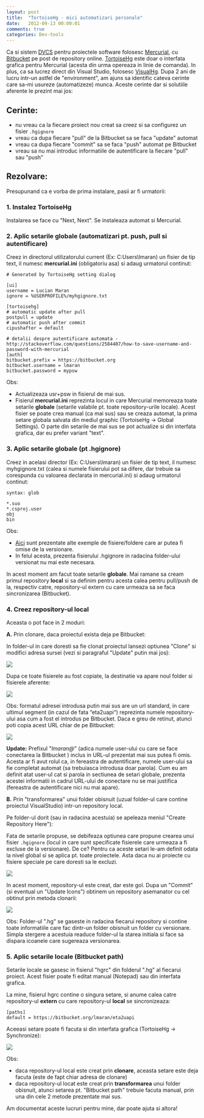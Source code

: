 ```yaml
---
layout: post
title:  "TortoiseHg - mici automatizari personale"
date:   2012-09-13 00:00:01
comments: true
categories: Dev-tools
---
```


Ca si sistem [DVCS](http://en.wikipedia.org/wiki/Distributed_version_control_system) pentru proiectele software folosesc [Mercurial](http://mercurial.selenic.com/), cu [Bitbucket](https://bitbucket.org/) pe post de repository online. [TortoiseHg](http://tortoisehg.bitbucket.org/) este doar o interfata grafica pentru Mercurial (acesta din urma opereaza in linie de comanda). In plus, ca sa lucrez direct din Visual Studio, folosesc [VisualHg](http://visualhg.codeplex.com/). Dupa 2 ani de lucru intr-un astfel de "environment", am ajuns sa identific cateva cerinte care sa-mi usureze (automatizeze) munca.  Aceste cerinte dar si solutiile aferente le prezint mai jos:

## Cerinte: ##

- nu vreau ca la fiecare proiect nou creat sa creez si sa configurez un fisier `.hgignore`
- vreau ca dupa fiecare "pull" de la Bitbucket sa se faca "update" automat
- vreau ca dupa fiecare "commit" sa se faca "push" automat pe Bitbucket
- vreau sa nu mai introduc informatiile de autentificare la fiecare "pull" sau "push"

## Rezolvare: ##

Presupunand ca e vorba de prima instalare, pasii ar fi urmatorii:

### 1. Instalez TortoiseHg  ###
Instalarea se face cu "Next, Next". Se instaleaza automat si Mercurial.

### 2. Aplic setarile globale (automatizari pt. push, pull si autentificare) ###

Creez in directorul utilizatorului current (Ex: C:Users\lmaran) un fisier de tip text, il numesc **mercurial.ini** (obligatoriu asa) si adaug urmatorul continut:

```
# Generated by TortoiseHg setting dialog

[ui]
username = Lucian Maran
ignore = %USERPROFILE%/myhgignore.txt

[tortoisehg]
# automatic update after pull
postpull = update
# automatic push after commit
cipushafter = default

# detalii despre autentificare automata - http://stackoverflow.com/questions/2584407/how-to-save-username-and-password-with-mercurial
[auth]
bitbucket.prefix = https://bitbucket.org
bitbucket.username = lmaran
bitbucket.password = mypsw
```

Obs:

- Actualizeaza usr+psw in fisierul de mai sus.
- Fisierul **mercurial.ini** reprezinta locul in care Mercurial memoreaza toate setarile **globale** (setarile valabile pt. toate repository-urile locale). Acest fisier se poate crea manual (ca mai sus) sau se creaza automat, la prima setare globala salvata din mediul graphic (TortoiseHg -> Global Settings). O parte din setarile de mai sus se pot actualize si din interfata grafica, dar eu prefer variant "text".

### 3. Aplic setarile globale (pt .hgignore) ###

Creez in acelasi director (Ex: C:Users\lmaran) un fisier de tip text, il numesc myhgignore.txt (calea si numele fisierului pot sa difere, dar trebuie sa corespunda cu valoarea declarata in mercurial.ini) si adaug urmatorul continut:

```
syntax: glob

*.suo
*.csproj.user
obj
bin
```

Obs:

- [Aici](http://stackoverflow.com/questions/34784/mercurial-hgignore-for-visual-studio-2008-projects/2555413#2555413) sunt prezentate alte exemple de fisiere/foldere care ar putea fi omise de la versionare.
- In felul acesta, prezenta fisierului .hgignore in radacina folder-ului versionat nu mai este necesara.

In acest moment am facut toate setarile **globale**. Mai ramane sa cream primul repository **local** si sa definim pentru acesta calea pentru pull/push de la, respectiv catre, repository-ul extern cu care urmeaza sa se faca sincronizarea (Bitbucket).

### 4. Creez repository-ul local ###

Aceasta o pot face in 2 moduri:

**A.** Prin clonare, daca proiectul exista deja pe Bitbucket:

In folder-ul in care doresti sa fie clonat proiectul lansezi optiunea "Clone" si modifici adresa sursei (vezi si paragraful "Update" putin mai jos):

![](https://dl.dropboxusercontent.com/u/43065769/blog/images/2012/adrClone.png)

Dupa ce toate fisierele au fost copiate, la destinatie va apare noul folder si fisierele aferente:

![](https://dl.dropboxusercontent.com/u/43065769/blog/images/2012/result.png)

Obs: formatul adresei introdusa putin mai sus are un url standard, in care ultimul segment (in cazul de fata “eta2uapi“) reprezinta numele repository-ului asa cum a fost el introdus pe Bitbucket. Daca e greu de retinut, atunci poti copia acest URL chiar de pe Bitbucket:

![](https://dl.dropboxusercontent.com/u/43065769/blog/images/2012/BbCloneSource.png)

**Update:** Prefixul "*lmaran@*" (adica numele user-ului cu care se face conectarea la Bitbucket ) inclus in URL-ul prezentat mai sus putea fi omis. Acesta ar fi avut rolul ca, in fereastra de autentificare, numele user-ului sa fie completat automat (sa trebuiasca introdusa doar parola). Cum eu am definit atat user-ul cat si parola in sectiunea de setari globale, prezenta acestei informatii in cadrul URL-ului de conectare nu se mai justifica (fereastra de autentificare nici nu mai apare).

**B.** Prin "transformarea" unui folder obisnuit (uzual folder-ul care contine proiectul VisualStudio) intr-un repository local.

Pe folder-ul dorit (sau in radacina acestuia) se apeleaza meniul "Create Repository Here"):

Fata de setarile propuse, se debifeaza optiunea care propune crearea unui fisier `.hgignore` (locul in care sunt specificate fisierele care urmeaza a fi excluse de la versionare). De ce? Pentru ca aceste setari le-am definit odata la nivel global si se aplica pt. toate proiectele. Asta daca nu ai proiecte cu fisiere speciale pe care doresti sa le excluzi.

![](https://dl.dropboxusercontent.com/u/43065769/blog/images/2012/createcmd2.png)

In acest moment, repository-ul este creat, dar este gol. Dupa un "Commit" (si eventual un "Update Icons") obtinem un repository asemanator cu cel obtinut prin metoda clonarii:

![](https://dl.dropboxusercontent.com/u/43065769/blog/images/2012/repofinal.png)

Obs: Folder-ul ".hg" se gaseste in radacina fiecarui repository si contine toate informatiile care fac dintr-un folder obisnuit un folder cu versionare. Simpla stergere a acestuia readuce folder-ul la starea initiala si face sa dispara icoanele care sugereaza versionarea.

### 5. Aplic setarile locale (Bitbucket path) ###

Setarile locale se gasesc in fisierul "hgrc" din folderul ".hg" al fiecarui proiect.    Acest fisier poate fi editat manual (Notepad) sau din interfata grafica.

La mine, fisierul hgrc contine o singura setare, si anume calea catre repository-ul **extern** cu care repository-ul **local** se sincronizeaza:

```
[paths]
default = https://bitbucket.org/lmaran/eta2uapi
```

Aceeasi setare poate fi facuta si din interfata grafica (TortoiseHg -> Synchronize):

![](https://dl.dropboxusercontent.com/u/43065769/blog/images/2012/sync.png)

Obs:

- daca repository-ul local este creat prin **clonare**, aceasta setare este deja facuta (este de fapt chiar adresa de clonare)
- daca repository-ul locat este creat prin **transformarea** unui folder obisnuit, atunci setarea pt. "Bitbucket path" trebuie facuta manual, prin una din cele 2 metode prezentate mai sus.

Am documentat aceste lucruri pentru mine, dar poate ajuta si altora!